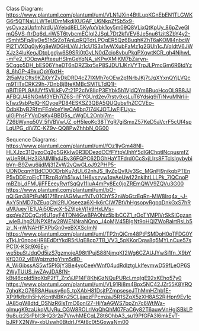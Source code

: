 
Class Diagram:
https://www.plantuml.com/plantuml/uml/VLN1JXin4BtlLupKGnEbEN1TLGWKG6r5QTNaLlLWTeUDmMkdjXUGAF_U6NkpZfSb5x9-ysOyxzaUpfmNrdUjAYebd8EL5KyAxVbk1oy5m09Q8VLixQtKpUy_86pZveGlmQ5VS-ftrDq6d_riW5T6tybcmECIgl2JSgL7Dt2kfVEV6Je5nu61zitSZbY4y2-rSmht5Fq4jyOe51hSrZoTAnLpRQTdrLPOgER5Qz6BuqhKZhT6aKOMI4nbcWPj2TVXDq0jyKg8eWDGHLVAlJt1cU1S3x1wWXubFaMz1q2GUh1cJVqIdtV6JWXJz34luKegJDtpLgdjw6S9SRi0tGyLN0dZcio8vbuPkqPXgwtKCR_gh4NjhwL-mFe2_tOOpwAtfteeuHSImGeYqNA_sKPwXMjKM7bZaryn-5Cqqp5DH_bES06YheDT6nDRZ3xr5sP8SJDU1JKnVYTrpJLPmcGm6R6tdYz8_6hGP-49xuOpY6xtH-2t5aMzCfts9KZj0rYZyDkDRD4cZ7lXMh7oOEw2p1NrbJKj7tJgXYxnQYjLVQcm9TlTxCRK29h-7DnbBjBteKMBcSMTLTdQ1I-nBlTl9PL9AlUYf5VlLkEyZt21P2cIV8IlqP3EYbk5h1VjdQYm6BuoHcoOL9B8JJAFBQU48NGnM3YEh7iZ6S-i1FYGUrd2ev7rstv9xsLuT6Ydsiq9iTiNvuMNrIii-kTwz9sbPplQ-KOyoePD84ESKSZ3QBA5QUQubsfhZCCVEo-DdbKbyB2RfmFEoVceYjwCA6bq7I74KJOTJwFjFUyv-ulGjPhsFYVqDsKy4BBD5s_cWgDL2Onbl7m-726bWynq50V_5fVBVwUZ_oH5leoKc38TYqR7giSmxZ57KeD5aVcrF5cUf4spLqUPG_diVZC-KZ9v-QQ8PwZhhbN_0G00

Sequence Diagrams:
https://www.plantuml.com/plantuml/uml/fOz1IyGm48Nl-HLXJzc31QyzoCg2g5GKklw0R3DDezdCCfFYtpVJhhY5dlGIChptlNcpusmfZwUeR9UHz3i3AIMllhdJBv36FQPC62DGhHaYTFdrd0CcSxjLIrs8FTclsIgvbybibVn-B9Zwu6jjdMj31ZvW2vQwGLoJ92PHP5-UDN0cqmYBdCD0ODrbKu7dUL62nhJS_IIvZpQvIUv3Sc_MGnFI9nikqbPTEnP5vDDEzoEjcTTRzpRoYh51xwL1H6yszyw1qvAeUwI22nkIhtLLLPk_7lQCnoPmBZbi_dFMUjiFFEeeyRyrfSqQy11IuA4mPy8Ec0joZREmQWV9ZQVu3G00
https://www.plantuml.com/plantuml/uml/bO-nQiGm38PtFuN617fBnnlAGMwzfNTv01ChYS2nWoGtzEqRn-MW8Irq4x_-J-AxY5hMD7bZEuqChI2RUOseeza6XHk6rCIW7BtVhHgsopvRgpqDnkGxS7hRuMUueyTE1UAi50EycX-5Z9IpkVj1k9HxLMs-qxpVeZCCgCzj6U1qyF4TDN4GwBPAOhiz5bIbCCZ1_rOoTYMPlVrSkSICgzan_wleBJhg2UNPX8fw28WENNraNQno_J4oMjV45BIgNt9oHQlZWoRalrtRsLb5zr_N-nWNAH1FXPbGn0veBXXSclmN
https://www.plantuml.com/plantuml/uml/TP2nQiCm48PtFSMDoH0oTFDG0YxTkjJr0nposHR8EdDtYkdR5rUqE8cp7TB_VV3_5pKKorDqw8q5MYLnCue57sPC1X-KSit9X6Ey-we5buStJdqOd5izS7gzmojeA98t1PujS88NjmqKf2Wg6CZAUJYwSi1fn_X9bYKfQ302_vlBWgjznztgYhm5dID-A_WiGibssAS5wf5PIGjY3Be4yoCeeVWnf04udRdlztgLkIfevmwD59fLeOP6S2WyTUUS_iwZAyJDA8fN-kBt46cpId5lroXbP2fT_ZrxVJP14F8KhjGzNQuPURcLmqIgE92xKEho57y0
https://www.plantuml.com/plantuml/uml/VL91Ri8m4Bpx5NC42JZr55K8YRQ7ghqKzG76R8AHuusy6q5_tpXAbH81DsjtPZmpseseJThMmHZhb1E-XP9fkfbtlh5HyKcntNBKn25CLjjapzFPcmzaJ5R1SZqX5zXH8AS2RjHpn9Ev1cJA85gW8dtd_OSNzR6IsTmC6onl27-HjYaAGWS7bpZn7c6WtlWa-olmugK9zaUkqVUyRu_CGW8ROLrlVqQhQhM07FaC6y82T6auwVnHgjSBkLP9u8uiz2SrPblt3HQ3r2p7VnvhMECqLZ8t6OhbA3_su19PfGFA3l6mkEvT-bJRFX2NWv-xbUswh0BtdrIJYAt8c0t5GxwaNm00
